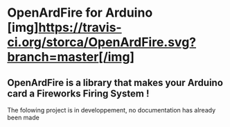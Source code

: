 # OpenArdFire for Arduino [img]https://travis-ci.org/storca/OpenArdFire.svg?branch=master[/img]
## OpenArdFire is a library that makes your Arduino card a Fireworks Firing System !

The folowing project is in developpement, no documentation has already been made
